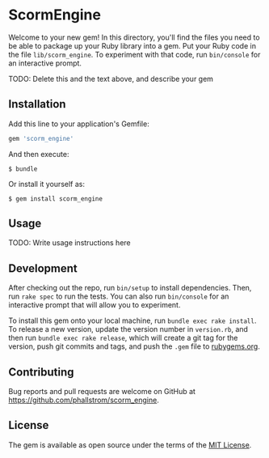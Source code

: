 # ScormEngine

Welcome to your new gem! In this directory, you'll find the files you need to
be able to package up your Ruby library into a gem. Put your Ruby code in the
file `lib/scorm_engine`. To experiment with that code, run `bin/console` for an
interactive prompt.

TODO: Delete this and the text above, and describe your gem

## Installation

Add this line to your application's Gemfile:

```ruby
gem 'scorm_engine'
```

And then execute:

    $ bundle

Or install it yourself as:

    $ gem install scorm_engine

## Usage

TODO: Write usage instructions here

## Development

After checking out the repo, run `bin/setup` to install dependencies. Then, run
`rake spec` to run the tests. You can also run `bin/console` for an interactive
prompt that will allow you to experiment.

To install this gem onto your local machine, run `bundle exec rake install`. To
release a new version, update the version number in `version.rb`, and then run
`bundle exec rake release`, which will create a git tag for the version, push
git commits and tags, and push the `.gem` file to
[rubygems.org](https://rubygems.org).

## Contributing

Bug reports and pull requests are welcome on GitHub at
https://github.com/phallstrom/scorm_engine.

## License

The gem is available as open source under the terms of the [MIT
License](https://opensource.org/licenses/MIT).
